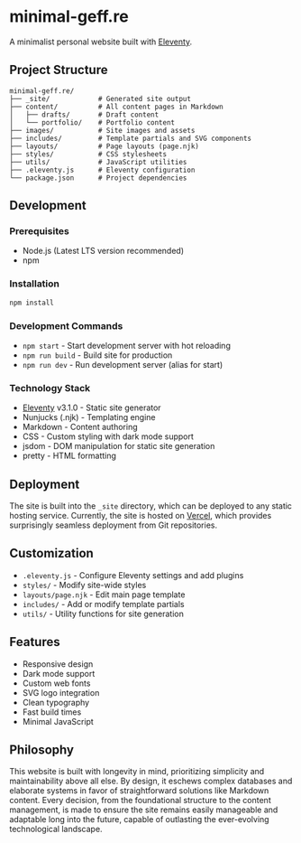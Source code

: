 # minimal-geff.re

A minimalist personal website built with [Eleventy](https://www.11ty.dev/).

## Project Structure

```
minimal-geff.re/
├── _site/            # Generated site output
├── content/          # All content pages in Markdown
│   ├── drafts/       # Draft content
│   └── portfolio/    # Portfolio content
├── images/           # Site images and assets
├── includes/         # Template partials and SVG components
├── layouts/          # Page layouts (page.njk)
├── styles/           # CSS stylesheets
├── utils/            # JavaScript utilities
├── .eleventy.js      # Eleventy configuration
└── package.json      # Project dependencies
```

## Development

### Prerequisites

- Node.js (Latest LTS version recommended)
- npm

### Installation

```bash
npm install
```

### Development Commands

- `npm start` - Start development server with hot reloading
- `npm run build` - Build site for production
- `npm run dev` - Run development server (alias for start)

### Technology Stack

- [Eleventy](https://www.11ty.dev/) v3.1.0 - Static site generator
- Nunjucks (.njk) - Templating engine
- Markdown - Content authoring
- CSS - Custom styling with dark mode support
- jsdom - DOM manipulation for static site generation
- pretty - HTML formatting

## Deployment

The site is built into the `_site` directory, which can be deployed to any static hosting service. Currently, the site is hosted on [Vercel](https://vercel.com/), which provides surprisingly seamless deployment from Git repositories.

## Customization

- `.eleventy.js` - Configure Eleventy settings and add plugins
- `styles/` - Modify site-wide styles
- `layouts/page.njk` - Edit main page template
- `includes/` - Add or modify template partials
- `utils/` - Utility functions for site generation

## Features

- Responsive design
- Dark mode support
- Custom web fonts
- SVG logo integration
- Clean typography
- Fast build times
- Minimal JavaScript

## Philosophy
This website is built with longevity in mind, prioritizing simplicity and maintainability above all else. By design, it eschews complex databases and elaborate systems in favor of straightforward solutions like Markdown content. Every decision, from the foundational structure to the content management, is made to ensure the site remains easily manageable and adaptable long into the future, capable of outlasting the ever-evolving technological landscape.
